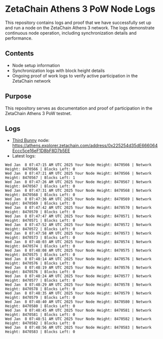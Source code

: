 # ZetaChain Athens 3 PoW Node Logs
This repository contains logs and proof that we have successfully set up and run a node on the ZetaChain Athens 3 network. The logs demonstrate continuous node operation, including synchronization details and performance.

## Contents
- Node setup information
- Synchronization logs with block height details
- Ongoing proof of work logs to verify active participation in the ZetaChain network

## Purpose
This repository serves as documentation and proof of participation in the ZetaChain Athens 3 PoW testnet.

## Logs

- [Third Bunny](https://thirdbunny.xyz/) node: https://athens.explorer.zetachain.com/address/0x225254d35dE666064Eccc5ce16eF1D8bF8D7b5EE
- Latest logs:
```
Wed Jan  8 07:47:15 AM UTC 2025 Your Node Height: 8470566 | Network Height: 8470566 | Blocks Left: 0
Wed Jan  8 07:47:21 AM UTC 2025 Your Node Height: 8470566 | Network Height: 8470567 | Blocks Left: 1
Wed Jan  8 07:47:26 AM UTC 2025 Your Node Height: 8470567 | Network Height: 8470567 | Blocks Left: 0
Wed Jan  8 07:47:31 AM UTC 2025 Your Node Height: 8470568 | Network Height: 8470568 | Blocks Left: 0
Wed Jan  8 07:47:36 AM UTC 2025 Your Node Height: 8470569 | Network Height: 8470569 | Blocks Left: 0
Wed Jan  8 07:47:42 AM UTC 2025 Your Node Height: 8470570 | Network Height: 8470570 | Blocks Left: 0
Wed Jan  8 07:47:47 AM UTC 2025 Your Node Height: 8470571 | Network Height: 8470571 | Blocks Left: 0
Wed Jan  8 07:47:52 AM UTC 2025 Your Node Height: 8470572 | Network Height: 8470572 | Blocks Left: 0
Wed Jan  8 07:47:58 AM UTC 2025 Your Node Height: 8470573 | Network Height: 8470573 | Blocks Left: 0
Wed Jan  8 07:48:03 AM UTC 2025 Your Node Height: 8470574 | Network Height: 8470574 | Blocks Left: 0
Wed Jan  8 07:48:08 AM UTC 2025 Your Node Height: 8470575 | Network Height: 8470575 | Blocks Left: 0
Wed Jan  8 07:48:14 AM UTC 2025 Your Node Height: 8470576 | Network Height: 8470576 | Blocks Left: 0
Wed Jan  8 07:48:19 AM UTC 2025 Your Node Height: 8470576 | Network Height: 8470576 | Blocks Left: 0
Wed Jan  8 07:48:24 AM UTC 2025 Your Node Height: 8470577 | Network Height: 8470577 | Blocks Left: 0
Wed Jan  8 07:48:29 AM UTC 2025 Your Node Height: 8470578 | Network Height: 8470578 | Blocks Left: 0
Wed Jan  8 07:48:35 AM UTC 2025 Your Node Height: 8470579 | Network Height: 8470579 | Blocks Left: 0
Wed Jan  8 07:48:40 AM UTC 2025 Your Node Height: 8470580 | Network Height: 8470580 | Blocks Left: 0
Wed Jan  8 07:48:45 AM UTC 2025 Your Node Height: 8470581 | Network Height: 8470581 | Blocks Left: 0
Wed Jan  8 07:48:51 AM UTC 2025 Your Node Height: 8470582 | Network Height: 8470582 | Blocks Left: 0
Wed Jan  8 07:48:56 AM UTC 2025 Your Node Height: 8470583 | Network Height: 8470583 | Blocks Left: 0
```
